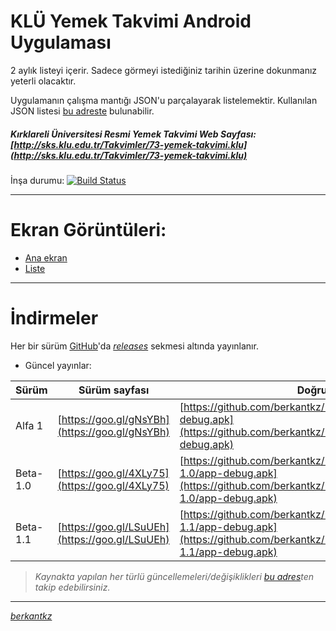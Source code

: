 
 
# KLÜ Yemek Takvimi Android Uygulaması 

2 aylık listeyi içerir. Sadece görmeyi istediğiniz tarihin üzerine dokunmanız yeterli olacaktır.

Uygulamanın çalışma mantığı JSON'u parçalayarak listelemektir. Kullanılan JSON listesi [bu adreste](https://berkantkz.github.io/KLU_Yemek/list.json) bulunabilir.

##### *Kırklareli Üniversitesi Resmi Yemek Takvimi Web Sayfası:* [http://sks.klu.edu.tr/Takvimler/73-yemek-takvimi.klu](http://sks.klu.edu.tr/Takvimler/73-yemek-takvimi.klu)


İnşa durumu: [![Build Status](https://travis-ci.org/berkantkz/KLU_Yemek.svg?branch=master)](https://travis-ci.org/berkantkz/KLU_Yemek)


----------


# <i class="icon-picture"></i> Ekran Görüntüleri:

- [Ana ekran](https://i.hizliresim.com/NODvpO.png) 
- [Liste](https://i.hizliresim.com/ROD7P1.png)

----------


# <i class="icon-download"></i> İndirmeler

Her bir sürüm [GitHub](https://github.com/berkantkz/KLU_Yemek)'da *[releases](https://github.com/berkantkz/KLU_Yemek/releases)* sekmesi altında yayınlanır. 

- Güncel yayınlar:

Sürüm		| Sürüm sayfası 			| Doğrudan İndirme Adresi
----- 		| ---   					| ---- 
Alfa 1 		| [https://goo.gl/gNsYBh](https://goo.gl/gNsYBh) 		| [https://github.com/berkantkz/KLU_Yemek/releases/download/alpha1/app-debug.apk](https://github.com/berkantkz/KLU_Yemek/releases/download/alpha1/app-debug.apk)
Beta-1.0    | [https://goo.gl/4XLy75](https://goo.gl/4XLy75)   	| [https://github.com/berkantkz/KLU_Yemek/releases/download/beta-1.0/app-debug.apk](https://github.com/berkantkz/KLU_Yemek/releases/download/beta-1.0/app-debug.apk)
Beta-1.1	| [https://goo.gl/LSuUEh](https://goo.gl/LSuUEh)    	| [https://github.com/berkantkz/KLU_Yemek/releases/download/beta-1.1/app-debug.apk](https://github.com/berkantkz/KLU_Yemek/releases/download/beta-1.1/app-debug.apk)


> _Kaynakta yapılan her türlü güncellemeleri/değişiklikleri [bu adres](https://github.com/berkantkz/KLU_Yemek/commits/master)ten takip edebilirsiniz._


----------


[_berkantkz_](https://berkantkz.github.io)

